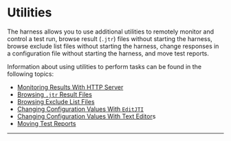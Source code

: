 
# Utilities

The harness allows you to use additional utilities to remotely monitor and control a test run,
browse result (`.jtr`) files without starting the harness, browse exclude list files without
starting the harness, change responses in a configuration file without starting the harness, and
move test reports.

Information about using utilities to perform tasks can be found in the following topics:

-   [Monitoring Results With HTTP Server](httpServer.html)
-   [Browsing `.jtr` Result Files](browseJTR.html)
-   [Browsing Exclude List Files](browseJTX.html)
-   [Changing Configuration Values With `EditJTI`](editConfig.html)
-   [Changing Configuration Values With Text Editor](textEditor.html)s
-   [Moving Test Reports](moveReports.html)

----------------------------------------------------------------------------------------------------


